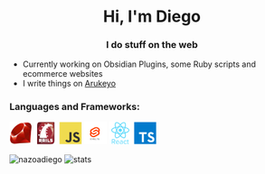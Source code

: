 <h1 align="center">Hi, I'm Diego</h1>
<h3 align="center">I do stuff on the web</h3>

- Currently working on Obsidian Plugins, some Ruby scripts and ecommerce websites
- I write things on [Arukeyo](https://arukeyo.com/)

<h3 align="left">Languages and Frameworks:</h3>
<p align="left">
  <img src="https://raw.githubusercontent.com/devicons/devicon/master/icons/ruby/ruby-original.svg" alt="ruby" width="40" height="40" />
  <img src="https://raw.githubusercontent.com/devicons/devicon/master/icons/rails/rails-original-wordmark.svg" alt="rails" width="40" height="40" />
  <img src="https://raw.githubusercontent.com/devicons/devicon/master/icons/javascript/javascript-original.svg" alt="javascript" width="40" height="40" />
  <img src="https://raw.githubusercontent.com/devicons/devicon/master/icons/svelte/svelte-original-wordmark.svg" alt="svelte" width="40" height="40" /> 
  <img src="https://raw.githubusercontent.com/devicons/devicon/master/icons/react/react-original-wordmark.svg" alt="react" width="40" height="40" /> 
  <img src="https://raw.githubusercontent.com/devicons/devicon/master/icons/typescript/typescript-original.svg" alt="typescript" width="40" height="40" />
</p>
<img 
  align="center" 
  src="https://github-readme-streak-stats.herokuapp.com/?user=nazoadiego&theme=slateorange&hide_border=true" 
  alt="nazoadiego"
/>
<img 
  align="center" 
  src="https://github-readme-stats.vercel.app/api/top-langs/?username=nazoadiego&theme=slateorange&show_icons=true&hide_border=true&layout=compact" 
  alt="stats"
/>
